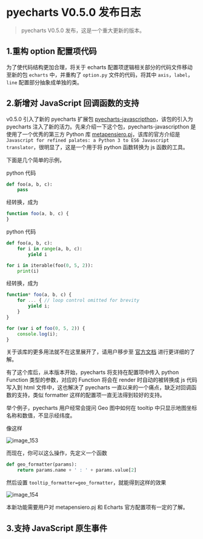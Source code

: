 # pyecharts V0.5.0 发布日志

> pyecharts V0.5.0 发布，这是一个重大更新的版本。

## 1.重构 option 配置项代码

为了使代码结构更加合理，将关于 echarts 配置项逻辑相关部分的代码文件移动至新的包 `echarts` 中，并重构了 `option.py` 文件的代码，将其中 `axis`，`label`，`line` 配置部分抽象成单独的类。


## 2.新增对 JavaScript 回调函数的支持

v0.5.0 引入了新的 pyecharts 扩展包 [pyecharts-javascripthon](https://github.com/pyecharts/pyecharts-javascripthon)，该包的引入为 pyecharts 注入了新的活力。先来介绍一下这个包，pyecharts-javascripthon 是使用了一个优秀的第三方 Python 库 [metapensiero.pj](https://github.com/metapensiero/metapensiero.pj)，该库的官方介绍是 `Javascript for refined palates: a Python 3 to ES6 Javascript translator`，很明显了，这是一个用于将 python 函数转换为 js 函数的工具。

下面是几个简单的示例，

python 代码

``` python
def foo(a, b, c):
    pass
```
经转换，成为
``` js
function foo(a, b, c) {
}
```

python 代码

```python
def foo(a, b, c):
    for i in range(a, b, c):
        yield i

for i in iterable(foo(0, 5, 2)):
    print(i)
```
经转换，成为
``` js
function* foo(a, b, c) {
    for ... { // loop control omitted for brevity
        yield i;
    }
}

for (var i of foo(0, 5, 2)) {
    console.log(i);
}
```

关于该库的更多用法就不在这里展开了，请用户移步至 [官方文档](https://github.com/metapensiero/metapensiero.pj) 进行更详细的了解。

有了这个库后，从本版本开始，pyecharts 将支持在配置项中传入 python Function 类型的参数，对应的 Function 将会在 render 时自动的被转换成 js 代码写入到 html 文件中，这也解决了 pyecharts 一直以来的一个痛点，缺乏对回调函数的支持，类似 formatter 这样的配置项一直无法得到较好的支持。

举个例子，pyecharts 用户经常会提问 Geo 图中如何在 tooltip 中只显示地图坐标名称和数值，不显示经纬度。

像这样

![image_153](https://user-images.githubusercontent.com/19553554/39248236-186a50ae-48ce-11e8-84eb-e58ba17eca5c.png)

而现在，你可以这么操作，先定义一个函数

```python
def geo_formatter(params):
    return params.name + ' : ' + params.value[2]
```

然后设置 `tooltip_formatter=geo_formatter`，就能得到这样的效果

![image_154](https://user-images.githubusercontent.com/19553554/39248244-1be6da4a-48ce-11e8-931f-059879c5dcf4.png)

本新功能需要用户对 metapensiero.pj 和 Echarts 官方配置项有一定的了解。

## 3.支持 JavaScript 原生事件